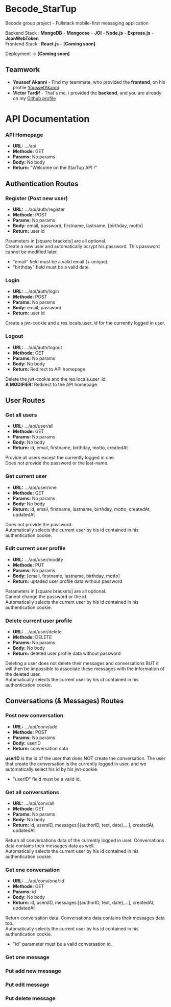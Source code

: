 # Becode_StarTup

Becode group project - Fullstack mobile-first messaging application

Backend Stack : **MongoDB** - **Mongoose** - **JOI** - **Node.js** - **Express.js** - **JsonWebToken**  
Frontend Stack : **React.js** - **[Coming soon]**

Deployment -> []() **[Coming soon]**

## Teamwork

- **Youssef Akanni** - Find my teammate, who provided the **frontend**, on his profile [YoussefAkanni](https://github.com/YoussefAkanni)
- **Victor Tardif** - That's me, i provided the **backend**, and you are already on my [Github profile](https://github.com/VictorT-GitHub)

# API Documentation

### API Homepage

- **URL:** .../api
- **Methode:** GET
- **Params:** No params
- **Body:** No body
- **Return:** "Welcome on the StarTup API !"

## Authentication Routes

### Register (Post new user)

- **URL:** .../api/auth/register
- **Methode:** POST
- **Params:** No params
- **Body:** email, password, firstname, lastname, [birthday, motto]
- **Return:** user id

Parameters in [square brackets] are all optional.  
Create a new user and automatically bcrypt his password. This password cannot be modified later.

- "email" field must be a valid email (+ unique).
- "birthday" field must be a valid date.

### Login

- **URL:** .../api/auth/login
- **Methode:** POST
- **Params:** No params
- **Body:** email, password
- **Return:** user id

Create a jwt-cookie and a res.locals.user_id for the currently logged in user.

### Logout

- **URL:** .../api/auth/logout
- **Methode:** GET
- **Params:** No params
- **Body:** No body
- **Return:** Redirect to API homepage

Delete the jwt-cookie and the res.locals.user_id.  
**A MODIFIER:** Redirect to the API homepage.

## User Routes

### Get all users

- **URL:** .../api/user/all
- **Methode:** GET
- **Params:** No params
- **Body:** No body
- **Return:** id, email, firstname, birthday, motto, createdAt

Provide all users except the currently logged in one.  
Does not provide the password or the last-name.

### Get current user

- **URL:** .../api/user/one
- **Methode:** GET
- **Params:** No params
- **Body:** No body
- **Return:** id, email, firstname, lastname, birthday, motto, createdAt, updatedAt

Does not provide the password.  
Automatically selects the current user by his id contained in his authentication cookie.

### Edit current user profile

- **URL:** .../api/user/modify
- **Methode:** PUT
- **Params:** No params
- **Body:** [email, firstname, lastname, birthday, motto]
- **Return:** uptaded user profile data without password

Parameters in [square brackets] are all optional.  
Cannot change the password or the id.  
Automatically selects the current user by his id contained in his authentication cookie.

### Delete current user profile

- **URL:** .../api/user/delete
- **Methode:** DELETE
- **Params:** No params
- **Body:** No body
- **Return:** deleted user profile data without password

Deleting a user does not delete their messages and conversations BUT it will then be impossible to associate these messages with the information of the deleted user.  
Automatically selects the current user by his id contained in his authentication cookie.

## Conversations (& Messages) Routes

### Post new conversation

- **URL:** .../api/conv/add
- **Methode:** POST
- **Params:** No params
- **Body:** userID
- **Return:** conversation data

**userID** is the id of the user that does NOT create the conversation. The user that create the conversation is the currently logged in user, and we automatically select his id by his jwt-cookie.

- "userID" field must be a valid id.

### Get all conversations

- **URL:** .../api/conv/all
- **Methode:** GET
- **Params:** No params
- **Body:** No body
- **Return:** id, usersID, messages:[{authorID, text, date},...], createdAt, updatedAt

Return all conversations data of the currently logged in user. Conversations data contains their messages data as well.  
Automatically selects the current user by his id contained in his authentication cookie.

### Get one conversation

- **URL:** .../api/conv/one/:id
- **Methode:** GET
- **Params:** id
- **Body:** No body
- **Return:** id, usersID, messages:[{authorID, text, date},...], createdAt, updatedAt

Return conversation data. Conversations data contains their messages data too.  
Automatically selects the current user by his id contained in his authentication cookie.

- "id" parameter must be a valid conversation id.

### Get one message

### Put add new message

### Put edit message

### Put delete message

